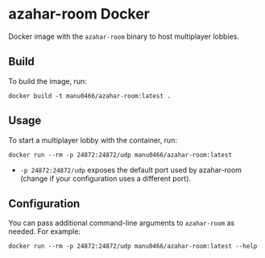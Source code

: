 # azahar-room Docker

Docker image with the `azahar-room` binary to host multiplayer lobbies.

## Build

To build the image, run:

```
docker build -t manu0466/azahar-room:latest .
```

## Usage

To start a multiplayer lobby with the container, run:

```
docker run --rm -p 24872:24872/udp manu0466/azahar-room:latest
```

- `-p 24872:24872/udp` exposes the default port used by azahar-room (change if your configuration uses a different port).

## Configuration

You can pass additional command-line arguments to `azahar-room` as needed. For example:


```
docker run --rm -p 24872:24872/udp manu0466/azahar-room:latest --help
```

